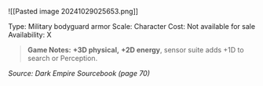 ![[Pasted image 20241029025653.png]]

Type: Military bodyguard armor
Scale: Character
Cost: Not available for sale
Availability: X

> **Game Notes:** 
> **+3D physical,** **+2D energy**, sensor suite adds +1D to search or Perception.

*Source: Dark Empire Sourcebook (page 70)*